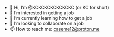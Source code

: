 - 👋 Hi, I’m @KCKCKCKCKCKCKC (or KC for short)
- 👀 I’m interested in getting a job
- 🌱 I’m currently learning how to get a job
- 💞️ I’m looking to collaborate on a job
- 📫 How to reach me: caseme12@proton.me

<!---
KCKCKCKCKCKCKC/KCKCKCKCKCKCKC is a ✨ special ✨ repository because its `README.md` (this file) appears on your GitHub profile.
You can click the Preview link to take a look at your changes.
--->
